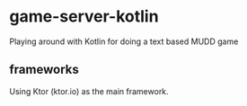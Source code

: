 # game-server-kotlin
Playing around with Kotlin for doing a text  based MUDD game

## frameworks
Using Ktor (ktor.io) as the main framework.

